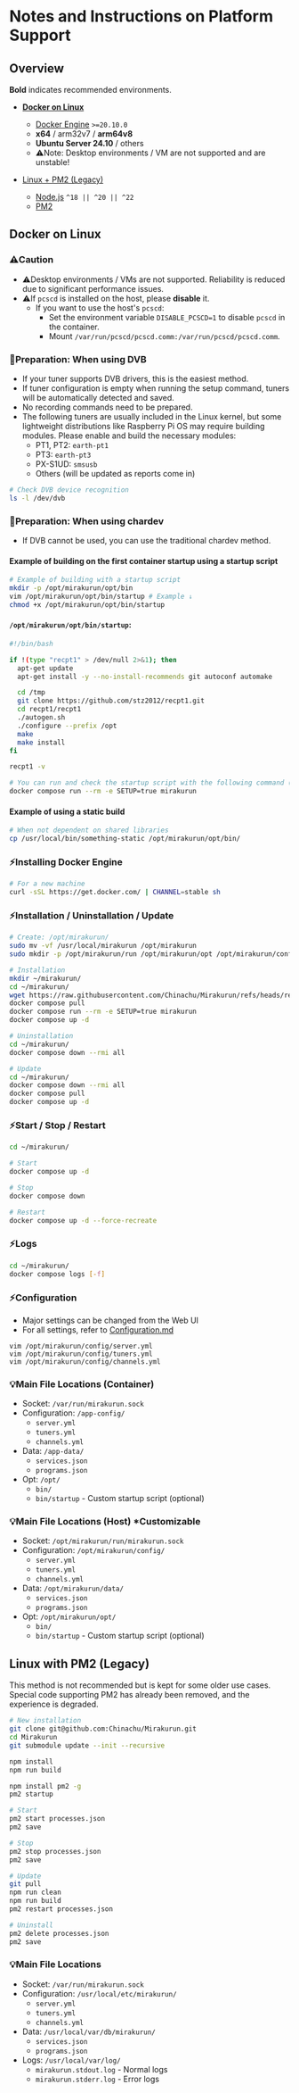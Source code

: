 # Notes and Instructions on Platform Support

## Overview

**Bold** indicates recommended environments.

- [**Docker on Linux**](#docker-on-linux)
  - [Docker Engine](https://docs.docker.com/engine/install/) `>=20.10.0`
  - **x64** / arm32v7 / **arm64v8**
  - **Ubuntu Server 24.10** / others
  - ⚠️Note: Desktop environments / VM are not supported and are unstable!

- [Linux + PM2 (Legacy)](#linux-with-pm2-legacy)
  - [Node.js](https://nodejs.org/en/download) `^18 || ^20 || ^22`
  - [PM2](https://pm2.keymetrics.io/)

## Docker on Linux

### ⚠️Caution

- ⚠️Desktop environments / VMs are not supported. Reliability is reduced due to significant performance issues.
- ⚠️If `pcscd` is installed on the host, please **disable** it.
  - If you want to use the host's `pcscd`:
    - Set the environment variable `DISABLE_PCSCD=1` to disable `pcscd` in the container.
    - Mount `/var/run/pcscd/pcscd.comm:/var/run/pcscd/pcscd.comm`.

### 🍱Preparation: When using DVB

- If your tuner supports DVB drivers, this is the easiest method.
- If tuner configuration is empty when running the setup command, tuners will be automatically detected and saved.
- No recording commands need to be prepared.
- The following tuners are usually included in the Linux kernel, but some lightweight distributions like Raspberry Pi OS may require building modules. Please enable and build the necessary modules:
  - PT1, PT2: `earth-pt1`
  - PT3: `earth-pt3`
  - PX-S1UD: `smsusb`
  - Others (will be updated as reports come in)

```sh
# Check DVB device recognition
ls -l /dev/dvb
```

### 🍱Preparation: When using chardev

- If DVB cannot be used, you can use the traditional chardev method.

#### Example of building on the first container startup using a startup script
```sh
# Example of building with a startup script
mkdir -p /opt/mirakurun/opt/bin
vim /opt/mirakurun/opt/bin/startup # Example ↓
chmod +x /opt/mirakurun/opt/bin/startup
```

#### `/opt/mirakurun/opt/bin/startup`:
```bash
#!/bin/bash

if !(type "recpt1" > /dev/null 2>&1); then
  apt-get update
  apt-get install -y --no-install-recommends git autoconf automake

  cd /tmp
  git clone https://github.com/stz2012/recpt1.git
  cd recpt1/recpt1
  ./autogen.sh
  ./configure --prefix /opt
  make
  make install
fi

recpt1 -v
```
```sh
# You can run and check the startup script with the following command (server will not start)
docker compose run --rm -e SETUP=true mirakurun
```
#### Example of using a static build

```sh
# When not dependent on shared libraries
cp /usr/local/bin/something-static /opt/mirakurun/opt/bin/
```

### ⚡Installing Docker Engine

```sh
# For a new machine
curl -sSL https://get.docker.com/ | CHANNEL=stable sh
```

### ⚡Installation / Uninstallation / Update

```sh
# Create: /opt/mirakurun/
sudo mv -vf /usr/local/mirakurun /opt/mirakurun
sudo mkdir -p /opt/mirakurun/run /opt/mirakurun/opt /opt/mirakurun/config /opt/mirakurun/data

# Installation
mkdir ~/mirakurun/
cd ~/mirakurun/
wget https://raw.githubusercontent.com/Chinachu/Mirakurun/refs/heads/release/4.0.0/docker/docker-compose.yml
docker compose pull
docker compose run --rm -e SETUP=true mirakurun
docker compose up -d

# Uninstallation
cd ~/mirakurun/
docker compose down --rmi all

# Update
cd ~/mirakurun/
docker compose down --rmi all
docker compose pull
docker compose up -d
```

### ⚡Start / Stop / Restart

```sh
cd ~/mirakurun/

# Start
docker compose up -d

# Stop
docker compose down

# Restart
docker compose up -d --force-recreate
```

### ⚡Logs

```sh
cd ~/mirakurun/
docker compose logs [-f]
```

### ⚡Configuration

- Major settings can be changed from the Web UI
- For all settings, refer to [Configuration.md](Configuration.md)

```
vim /opt/mirakurun/config/server.yml
vim /opt/mirakurun/config/tuners.yml
vim /opt/mirakurun/config/channels.yml
```

### 💡Main File Locations (Container)

- Socket: `/var/run/mirakurun.sock`
- Configuration: `/app-config/`
  - `server.yml`
  - `tuners.yml`
  - `channels.yml`
- Data: `/app-data/`
  - `services.json`
  - `programs.json`
- Opt: `/opt/`
  - `bin/`
  - `bin/startup` - Custom startup script (optional)

### 💡Main File Locations (Host) *Customizable

- Socket: `/opt/mirakurun/run/mirakurun.sock`
- Configuration: `/opt/mirakurun/config/`
  - `server.yml`
  - `tuners.yml`
  - `channels.yml`
- Data: `/opt/mirakurun/data/`
  - `services.json`
  - `programs.json`
- Opt: `/opt/mirakurun/opt/`
  - `bin/`
  - `bin/startup` - Custom startup script (optional)

## Linux with PM2 (Legacy)

This method is not recommended but is kept for some older use cases.
Special code supporting PM2 has already been removed, and the experience is degraded.

```sh
# New installation
git clone git@github.com:Chinachu/Mirakurun.git
cd Mirakurun
git submodule update --init --recursive

npm install
npm run build

npm install pm2 -g
pm2 startup

# Start
pm2 start processes.json
pm2 save

# Stop
pm2 stop processes.json
pm2 save

# Update
git pull
npm run clean
npm run build
pm2 restart processes.json

# Uninstall
pm2 delete processes.json
pm2 save
```

### 💡Main File Locations

- Socket: `/var/run/mirakurun.sock`
- Configuration: `/usr/local/etc/mirakurun/`
  - `server.yml`
  - `tuners.yml`
  - `channels.yml`
- Data: `/usr/local/var/db/mirakurun/`
  - `services.json`
  - `programs.json`
- Logs: `/usr/local/var/log/`
  - `mirakurun.stdout.log` - Normal logs
  - `mirakurun.stderr.log` - Error logs
